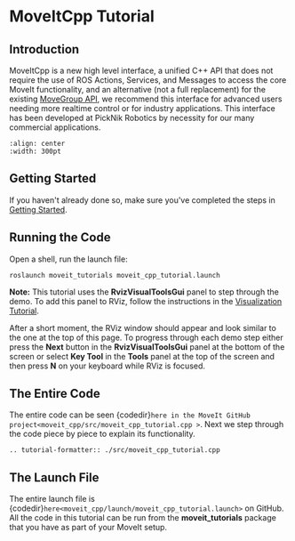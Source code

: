 # MoveItCpp Tutorial

## Introduction

MoveItCpp is a new high level interface, a unified C++ API that does not require the use of ROS Actions, Services, and Messages to access the core MoveIt functionality, and an alternative (not a full replacement) for the existing [MoveGroup API](../move_group_interface/move_group_interface_tutorial.html), we recommend this interface for advanced users needing more realtime control or for industry applications. This interface has been developed at PickNik Robotics by necessity for our many commercial applications.

```{image} images/moveitcpp_start.png
:align: center
:width: 300pt
```

## Getting Started

If you haven't already done so, make sure you've completed the steps in [Getting Started](../getting_started/getting_started.html).

## Running the Code

Open a shell, run the launch file:

```
roslaunch moveit_tutorials moveit_cpp_tutorial.launch
```

**Note:** This tutorial uses the **RvizVisualToolsGui** panel to step through the demo. To add this panel to RViz, follow the instructions in the [Visualization Tutorial](../quickstart_in_rviz/quickstart_in_rviz_tutorial.html#rviz-visual-tools).

After a short moment, the RViz window should appear and look similar to the one at the top of this page. To progress through each demo step either press the **Next** button in the **RvizVisualToolsGui** panel at the bottom of the screen or select **Key Tool** in the **Tools** panel at the top of the screen and then press **N** on your keyboard while RViz is focused.

## The Entire Code

The entire code can be seen {codedir}`here in the MoveIt GitHub project<moveit_cpp/src/moveit_cpp_tutorial.cpp >`. Next we step through the code piece by piece to explain its functionality.

```{eval-rst}
.. tutorial-formatter:: ./src/moveit_cpp_tutorial.cpp
```

## The Launch File

The entire launch file is {codedir}`here<moveit_cpp/launch/moveit_cpp_tutorial.launch>` on GitHub. All the code in this tutorial can be run from the **moveit_tutorials** package that you have as part of your MoveIt setup.
